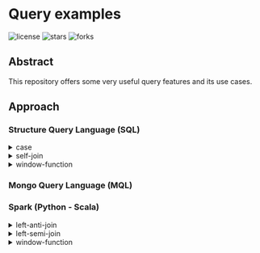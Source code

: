 # Query examples

![license](https://img.shields.io/github/license/nitsvutt/query-examples)
![stars](https://img.shields.io/github/stars/nitsvutt/query-examples)
![forks](https://img.shields.io/github/forks/nitsvutt/query-examples)

## Abstract

This repository offers some very useful query features and its use cases.

## Approach

### Structure Query Language (SQL)

<details><summary>case</summary>
    <ul>
        <li>
            <a href="https://github.com/nitsvutt/query-examples/blob/main/sql/case/triangle-types">Triangle types</a>
        </li>
    </ul>
</details>

<details><summary>self-join</summary>
    <ul>
        <li>
            <a href="https://github.com/nitsvutt/query-examples/blob/main/sql/self-join/consecutive-days">Consecutive days</a>
        </li>
    </ul>
</details>

<details><summary>window-function</summary>
    <ul>
        <li>
            <a href="https://github.com/nitsvutt/query-examples/blob/main/sql/window_function/dense-rank">Dense rank</a>
        </li>
    </ul>
</details>

### Mongo Query Language (MQL)

### Spark (Python - Scala)

<details><summary>left-anti-join</summary>
    <ul>
        <li>
            <a href="https://github.com/nitsvutt/query-examples/tree/main/spark/left-anti-join/irrelevant-users">Irrelevant users</a>
        </li>
    </ul>
</details>

<details><summary>left-semi-join</summary>
    <ul>
        <li>
            <a href="https://github.com/nitsvutt/query-examples/tree/main/spark/left-semi-join/relevant-users">Relevant users</a>
        </li>
    </ul>
</details>

<details><summary>window-function</summary>
    <ul>
        <li>
            <a href="https://github.com/nitsvutt/query-examples/tree/main/spark/window-function/dense-rank">Dense rank</a>
        </li>
    </ul>
</details>
